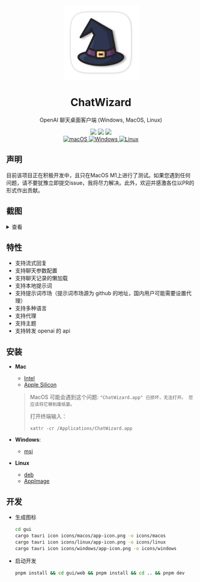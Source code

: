 <p align="center">
  <img width="200" src="./assets/logo.png" alt="ChatWizard">
  <h1 align="center">ChatWizard</h1>
  <p align="center">OpenAI 聊天桌面客户端 (Windows, MacOS, Linux)</p>
</p>

<div align=center>
  <div align=center>
  </div>
  <div>
    <img src="https://img.shields.io/github/package-json/v/lisiur/ChatWizard" />
    <img src="https://visitor-badge.glitch.me/badge?page_id=lisiur.ChatWizard" />
    <img src="https://img.shields.io/github/downloads/lisiur/ChatWizard/total" />
  </div>
  <div>
    <a href="https://github.com/Synaptrix/ChatGPT-Desktop/releases/latest">
      <img alt="macOS" src="https://img.shields.io/badge/-macOS-black?logo=apple&logoColor=white" />
    </a>
    <a href="https://github.com/Synaptrix/ChatGPT-Desktop/releases/latest">
      <img alt="Windows" src="https://img.shields.io/badge/-Windows-blue?logo=windows&logoColor=white" />
    </a>
    <a href="https://github.com/Synaptrix/ChatGPT-Desktop/releases/latest">
      <img alt="Linux" src="https://img.shields.io/badge/-Linux-yellow?logo=linux&logoColor=white" />
    </a>
  </div>
</div>

## 声明

目前该项目正在积极开发中，且只在MacOS M1上进行了测试。如果您遇到任何问题，请不要犹豫立即提交issue，我将尽力解决。此外，欢迎并感激各位以PR的形式作出贡献。

## 截图

<details>
<summary>查看</summary>
<img src="./assets/chat.jpeg" />
<img src="./assets/chat-menus.jpeg" />
<img src="./assets/chat-config.jpeg" />
<img src="./assets/prompt.jpeg" />
<img src="./assets/prompt-menus.jpeg" />
<img src="./assets/prompt-market.jpeg" />
<img src="./assets/prompt-market-menu.jpeg" />
<img src="./assets/setting.jpeg" />
<img src="./assets/light-theme.jpeg" />
</details>


## 特性

- 支持流式回复
- 支持聊天参数配置
- 支持聊天记录的懒加载
- 支持本地提示词
- 支持提示词市场（提示词市场源为 github 的地址，国内用户可能需要设置代理）
- 支持多种语言
- 支持代理
- 支持主题
- 支持转发 openai 的 api

## 安装

- **Mac**

    - [Intel](https://github.com/lisiur/ChatWizard/releases/download/v0.0.42/ChatWizard_0.0.42_x64.dmg)
    - [Apple Silicon](https://github.com/lisiur/ChatWizard/releases/download/v0.0.42/ChatWizard_0.0.42_aarch64.dmg)

    > MacOS 可能会遇到这个问题: `"ChatWizard.app" 已损坏，无法打开。 您应该将它移到废纸篓。`
    > 
    > 打开终端输入：
    > 
    > ```shell
    > xattr -cr /Applications/ChatWizard.app
    > ```

- **Windows**: 

    - [msi](https://github.com/lisiur/ChatWizard/releases/download/v0.0.42/ChatWizard_0.0.42_x64_en-US.msi)

- **Linux**
    - [deb](https://github.com/lisiur/ChatWizard/releases/download/v0.0.42/chat-wizard_0.0.42_amd64.deb)
    - [AppImage](https://github.com/lisiur/ChatWizard/releases/download/v0.0.42/chat-wizard_0.0.42_amd64.AppImage)

## 开发

- 生成图标

    ```bash
    cd gui
    cargo tauri icon icons/macos/app-icon.png -o icons/macos
    cargo tauri icon icons/linux/app-icon.png -o icons/linux
    cargo tauri icon icons/windows/app-icon.png -o icons/windows
    ```
- 启动开发
    ```bash
    pnpm install && cd gui/web && pnpm install && cd .. && pnpm dev
    ```
